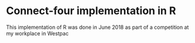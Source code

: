# Connect-four implementation in R
This implementation of R was done in June 2018 as part of a competition at my workplace in Westpac
